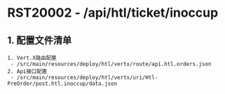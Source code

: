 # RST20002 - /api/htl/ticket/inoccup

## 1. 配置文件清单

```
1. Vert.X路由配置
 - /src/main/resources/deploy/htl/vertx/route/api.htl.orders.json
2. Api接口配置
 - /src/main/resources/deploy/htl/vertx/uri/Htl-PreOrder/post.htl.inoccup/data.json

```



